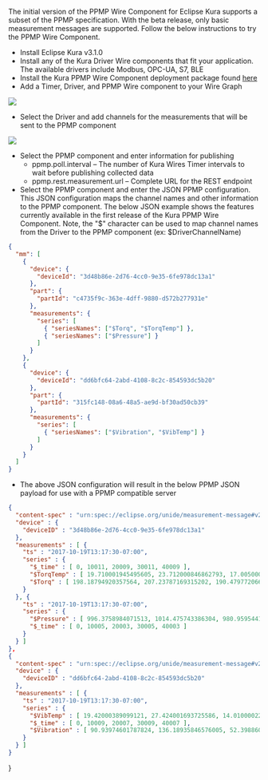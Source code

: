 The initial version of the PPMP Wire Component for Eclipse Kura supports a subset of the PPMP specification. With the beta release, only basic measurement messages are supported. Follow the below instructions to try the PPMP Wire Component.

- Install Eclipse Kura v3.1.0
- Install any of the Kura Driver Wire components that fit your application. The available drivers include Modbus, OPC-UA, S7, BLE
- Install the Kura PPMP Wire Component deployment package found [here](https://raw.githubusercontent.com/eclipselabs/master/eclipseiot-testbed-productionperformancemanagement/kura-ppmp.dp)
- Add a Timer, Driver, and PPMP Wire component to your Wire Graph

 ![](https://raw.githubusercontent.com/eclipselabs/master/eclipseiot-testbed-productionperformancemanagement/kura-wires.png)

- Select the Driver and add channels for the measurements that will be sent to the PPMP component

 ![](https://raw.githubusercontent.com/eclipselabs/master/eclipseiot-testbed-productionperformancemanagement/driver-configuration.png)

- Select the PPMP component and enter information for publishing
  - ppmp.poll.interval – The number of Kura Wires Timer intervals to wait before publishing collected data
  - ppmp.rest.measurement.url – Complete URL for the REST endpoint
- Select the PPMP component and enter the JSON PPMP configuration. This JSON configuration maps the channel names and other information to the PPMP component. The below JSON example shows the features currently available in the first release of the Kura PPMP Wire Component. Note, the &quot;$&quot; character can be used to map channel names from the Driver to the PPMP component (ex: $DriverChannelName)

```json
{
  "mm": [
    {
      "device": {
        "deviceId": "3d48b86e-2d76-4cc0-9e35-6fe978dc13a1"
      },
      "part": {
        "partId": "c4735f9c-363e-4dff-9880-d572b277931e"
      },
      "measurements": {
        "series": [
          { "seriesNames": ["$Torq", "$TorqTemp"] },
          { "seriesNames": ["$Pressure"] }
        ]
      }
    },
    {
      "device": {
        "deviceId": "dd6bfc64-2abd-4108-8c2c-854593dc5b20"
      },
      "part": {
        "partId": "315fc148-08a6-48a5-ae9d-bf30ad50cb39"
      },
      "measurements": {
        "series": [
          { "seriesNames": ["$Vibration", "$VibTemp"] }
        ]
      }
    }
  ]
}
```

- The above JSON configuration will result in the below PPMP JSON payload for use with a PPMP compatible server


```json
{
  "content-spec" : "urn:spec://eclipse.org/unide/measurement-message#v2",
  "device" : {
    "deviceID" : "3d48b86e-2d76-4cc0-9e35-6fe978dc13a1"
  },
  "measurements" : [ {
    "ts" : "2017-10-19T13:17:30-07:00",
    "series" : {
      "$_time" : [ 0, 10011, 20009, 30011, 40009 ],
      "$TorqTemp" : [ 19.710001945495605, 23.712000846862793, 17.005000114440918, 17.71199941635132, 16.382999420166016 ],
      "$Torq" : [ 198.18794920357564, 207.23787169315202, 190.47977206665246, 190.08858424913728, 192.36339634306935 ]
    }
  }, {
    "ts" : "2017-10-19T13:17:30-07:00",
    "series" : {
      "$Pressure" : [ 996.3758984071513, 1014.475743386304, 980.9595441333049, 980.1771684982746, 984.7267926861388 ],
      "$_time" : [ 0, 10005, 20003, 30005, 40003 ]
    }
  } ]
},
{
  "content-spec" : "urn:spec://eclipse.org/unide/measurement-message#v2",
  "device" : {
    "deviceID" : "dd6bfc64-2abd-4108-8c2c-854593dc5b20"
  },
  "measurements" : [ {
    "ts" : "2017-10-19T13:17:30-07:00",
    "series" : {
      "$VibTemp" : [ 19.42000389099121, 27.424001693725586, 14.010000228881836, 15.423998832702637, 12.765998840332031 ],
      "$_time" : [ 0, 10009, 20007, 30009, 40007 ],
      "$Vibration" : [ 90.93974601787824, 136.18935846576005, 52.398860333262355, 50.44292124568645, 61.81698171534679 ]
    }
  } ]
}
```
}